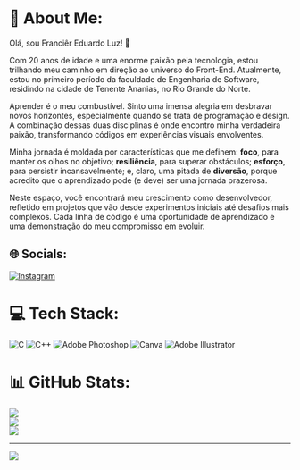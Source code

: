 # 💫 About Me:

Olá, sou Franciêr Eduardo Luz! 👋 

Com 20 anos de idade e uma enorme paixão pela tecnologia, estou trilhando meu caminho em direção ao universo do Front-End. Atualmente, estou no primeiro período da faculdade de Engenharia de Software, residindo na cidade de Tenente Ananias, no Rio Grande do Norte.

Aprender é o meu combustível. Sinto uma imensa alegria em desbravar novos horizontes, especialmente quando se trata de programação e design. A combinação dessas duas disciplinas é onde encontro minha verdadeira paixão, transformando códigos em experiências visuais envolventes.

Minha jornada é moldada por características que me definem: **foco**, para manter os olhos no objetivo; **resiliência**, para superar obstáculos; **esforço**, para persistir incansavelmente; e, claro, uma pitada de **diversão**, porque acredito que o aprendizado pode (e deve) ser uma jornada prazerosa.

Neste espaço, você encontrará meu crescimento como desenvolvedor, refletido em projetos que vão desde experimentos iniciais até desafios mais complexos. Cada linha de código é uma oportunidade de aprendizado e uma demonstração do meu compromisso em evoluir.


## 🌐 Socials:
[![Instagram](https://img.shields.io/badge/Instagram-%23E4405F.svg?logo=Instagram&logoColor=white)](https://instagram.com/francier_luz) 

# 💻 Tech Stack:
![C](https://img.shields.io/badge/c-%2300599C.svg?style=flat&logo=c&logoColor=white) ![C++](https://img.shields.io/badge/c++-%2300599C.svg?style=flat&logo=c%2B%2B&logoColor=white) ![Adobe Photoshop](https://img.shields.io/badge/adobephotoshop-%2331A8FF.svg?style=flat&logo=adobephotoshop&logoColor=white) ![Canva](https://img.shields.io/badge/Canva-%2300C4CC.svg?style=flat&logo=Canva&logoColor=white) ![Adobe Illustrator](https://img.shields.io/badge/adobeillustrator-%23FF9A00.svg?style=flat&logo=adobeillustrator&logoColor=white)
# 📊 GitHub Stats:
![](https://github-readme-stats.vercel.app/api?username=FrancierLuz&theme=radical&hide_border=true&include_all_commits=false&count_private=false)<br/>
![](https://github-readme-streak-stats.herokuapp.com/?user=FrancierLuz&theme=radical&hide_border=true)<br/>
![](https://github-readme-stats.vercel.app/api/top-langs/?username=FrancierLuz&theme=radical&hide_border=true&include_all_commits=false&count_private=false&layout=compact)

---
[![](https://visitcount.itsvg.in/api?id=FrancierLuz&icon=0&color=0)](https://visitcount.itsvg.in)

<!-- Proudly created with GPRM ( https://gprm.itsvg.in ) -->
